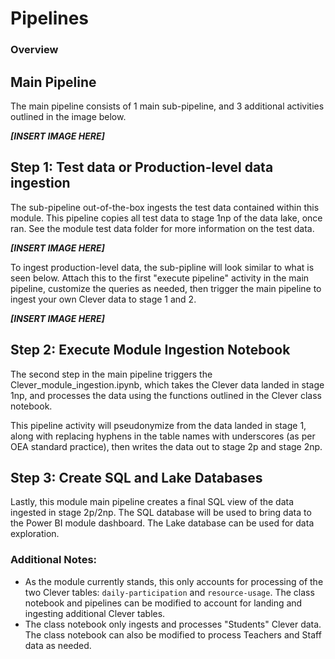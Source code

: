 # Pipelines
### Overview

## Main Pipeline
The main pipeline consists of 1 main sub-pipeline, and 3 additional activities outlined in the image below.

<strong><em>[INSERT IMAGE HERE]</strong></em>

## Step 1: Test data or Production-level data ingestion
The sub-pipeline out-of-the-box ingests the test data contained within this module. This pipeline copies all test data to stage 1np of the data lake, once ran. See the module test data folder for more information on the test data.

<strong><em>[INSERT IMAGE HERE]</strong></em>

To ingest production-level data, the sub-pipline will look similar to what is seen below. Attach this to the first "execute pipeline" activity in the main pipeline, customize the queries as needed, then trigger the main pipeline to ingest your own Clever data to stage 1 and 2.

<strong><em>[INSERT IMAGE HERE]</strong></em>

## Step 2: Execute Module Ingestion Notebook

The second step in the main pipeline triggers the Clever_module_ingestion.ipynb, which takes the Clever data landed in stage 1np, and processes the data using the functions outlined in the Clever class notebook.

This pipeline activity will pseudonymize from the data landed in stage 1, along with replacing hyphens in the table names with underscores (as per OEA standard practice), then writes the data out to stage 2p and stage 2np.

## Step 3: Create SQL and Lake Databases

Lastly, this module main pipeline creates a final SQL view of the data ingested in stage 2p/2np. The SQL database will be used to bring data to the Power BI module dashboard. The Lake database can be used for data exploration.

### Additional Notes:

- As the module currently stands, this only accounts for processing of the two Clever tables: ```daily-participation``` and ```resource-usage```. The class notebook and pipelines can be modified to account for landing and ingesting additional Clever tables.
- The class notebook only ingests and processes "Students" Clever data. The class notebook can also be modified to process Teachers and Staff data as needed.
